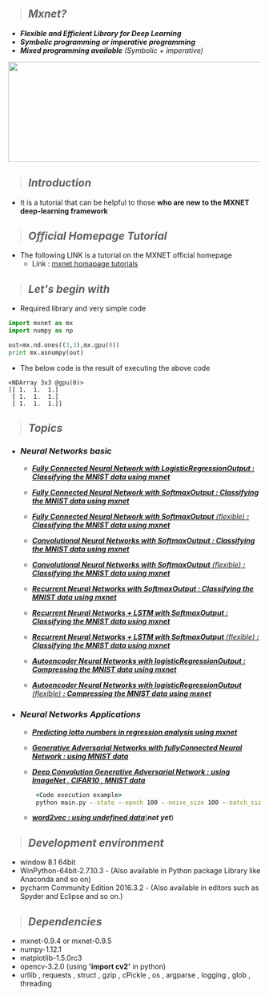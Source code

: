 
>## ***Mxnet?*** 
* ***Flexible and Efficient Library for Deep Learning***
* ***Symbolic programming or imperative programming***
* ***Mixed programming available*** *(Symbolic + imperative)*
 
<image src="https://raw.githubusercontent.com/dmlc/web-data/master/mxnet/image/banner.png" width=800 height=200></image>
>## ***Introduction*** 
*   
    It is a tutorial that can be helpful to those __who are new to the MXNET deep-learning framework__
>## ***Official Homepage Tutorial***
*
    The following LINK is a tutorial on the MXNET  official homepage
    * Link : [mxnet homapage tutorials](http://mxnet.io/tutorials/index.html)
>## ***Let's begin with***
* Required library and very simple code
```python
import mxnet as mx
import numpy as np

out=mx.nd.ones((3,3),mx.gpu(0))
print mx.asnumpy(out)
```
* The below code is the result of executing the above code
```
<NDArray 3x3 @gpu(0)>
[[ 1.  1.  1.]
 [ 1.  1.  1.]
 [ 1.  1.  1.]]
```      
>## ***Topics***
* ### ***Neural Networks basic***
    * [***Fully Connected Neural Network with LogisticRegressionOutput : Classifying the MNIST data using mxnet***](https://github.com/JONGGON/Mxnet_Tutorial/tree/master/basic/Fully%20Connected%20Neural%20Network%20with_LogisticRegressionOutput)

    * [***Fully Connected Neural Network with SoftmaxOutput : Classifying the MNIST data using mxnet***](https://github.com/JONGGON/Mxnet_Tutorial/tree/master/basic/Fully%20Connected%20Neural%20Network%20with_softmax)
    
    * [***Fully Connected Neural Network with SoftmaxOutput*** *(flexible)* ***: Classifying the MNIST data using mxnet***](https://github.com/JONGGON/Mxnet_Tutorial/tree/master/basic/Fully%20Connected%20Neural%20Network%20with%20SoftmaxOutput(flexible%20to%20use%20the%20module))

    * [***Convolutional Neural Networks with SoftmaxOutput : Classifying the MNIST data using mxnet***](https://github.com/JONGGON/Mxnet_Tutorial/tree/master/basic/Convolutional%20Neural%20Networks%20with%20SoftmaxOutput)

    * [***Convolutional Neural Networks with SoftmaxOutput*** *(flexible)* ***: Classifying the MNIST data using mxnet***](https://github.com/JONGGON/Mxnet_Tutorial/tree/master/basic/Convolutional%20Neural%20Networks%20with%20SoftmaxOutput(flexible%20to%20use%20the%20module))

    * [***Recurrent Neural Networks with SoftmaxOutput : Classifying the MNIST data using mxnet***](https://github.com/JONGGON/Mxnet_Tutorial/tree/master/basic/Recurrent%20Neural%20Networks%20with%20SoftmaxOutput)
    
    * [***Recurrent Neural Networks + LSTM with SoftmaxOutput : Classifying the MNIST data using mxnet***](https://github.com/JONGGON/Mxnet_Tutorial/tree/master/basic/Recurrent%20Neural%20Networks%20%2B%20LSTM%20with%20SoftmaxOutput)

    * [***Recurrent Neural Networks + LSTM with SoftmaxOutput*** *(flexible)* ***: Classifying the MNIST data using mxnet***](https://github.com/JONGGON/Mxnet_Tutorial/tree/master/basic/Recurrent%20Neural%20Networks%20%2B%20LSTM%20with%20SoftmaxOutput(flexible%20to%20use%20the%20module))

    * [***Autoencoder Neural Networks with logisticRegressionOutput : Compressing the MNIST data using mxnet***](https://github.com/JONGGON/Mxnet_Tutorial/tree/master/basic/Autoencoder%20Neural%20Networks%20with%20logisticRegressionOutput)

    * [***Autoencoder Neural Networks with logisticRegressionOutput*** *(flexible)* ***: Compressing the MNIST data using mxnet***](https://github.com/JONGGON/Mxnet_Tutorial/tree/master/basic/Autoencoder%20Neural%20Networks%20with%20logisticRegressionOutput(flexible%20to%20use%20the%20module))


* ### ***Neural Networks Applications***
    * [***Predicting lotto numbers in regression analysis using mxnet***](https://github.com/JONGGON/Mxnet_Tutorial/tree/master/applications/Predicting%20lotto%20numbers%20in%20regression%20analysis%20using%20mxnet)

    * [***Generative Adversarial Networks with fullyConnected Neural Network : using MNIST data***](https://github.com/JONGGON/Mxnet_Tutorial/tree/master/applications/Generative%20Adversarial%20Network%20with%20FullyConnected%20Neural%20Network)

    * [***Deep Convolution Generative Adversarial Network : using ImageNet , CIFAR10 , MNIST data***](https://github.com/JONGGON/Mxnet_Tutorial/tree/master/applications/Deep%20Convolution%20Generative%20Adversarial%20Network)
       ```cmd
        <Code execution example>  
        python main.py --state --epoch 100 --noise_size 100 --batch_size 200 --save_period 100 --dataset CIFAR10 
    * [***word2vec : using undefined data***]()(***not yet***)

>## ***Development environment***
* window 8.1 64bit 
* WinPython-64bit-2.7.10.3 - (Also available in Python package Library like Anaconda and so on)  
* pycharm Community Edition 2016.3.2 - (Also available in editors such as Spyder and Eclipse and so on.)

>## ***Dependencies*** 
* mxnet-0.9.4 or mxnet-0.9.5
* numpy-1.12.1
* matplotlib-1.5.0rc3
* opencv-3.2.0 (using **'import cv2'** in python)
* urllib , requests , struct , gzip , cPickle , os , argparse , logging , glob , threading

